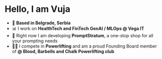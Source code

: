 # **Hello, I am Vuja**
* 🌆 **Based in Belgrade, Serbia** 
* 📊 I work on **HealthTech and FinTech GenAI / MLOps @ Vega IT** 
* 🫚 Right now I am developing **PromptStratum**, a one-stop shop for all your prompting needs 
* 🏋️‍♂️ I compete in **Powerlifting** and am a proud Founding Board member of **@ Blood, Barbells and Chalk Powerlifting club** 
